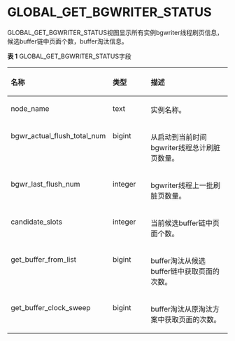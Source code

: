 # GLOBAL\_GET\_BGWRITER\_STATUS

GLOBAL\_GET\_BGWRITER\_STATUS视图显示所有实例bgwriter线程刷页信息，候选buffer链中页面个数，buffer淘汰信息。

**表 1**  GLOBAL\_GET\_BGWRITER\_STATUS字段

<a name="zh-cn_topic_0059778133_tc25f02433de2419f8da4d0a8c2c8e562"></a>
<table><thead align="left"><tr id="zh-cn_topic_0059778133_rea54060e599a49eb9c70be97cf91d9a0"><th class="cellrowborder" valign="top" width="22.55%" id="mcps1.2.4.1.1"><p id="zh-cn_topic_0059778133_a32c1f84b5026462b86d11c4d809914f3"><a name="zh-cn_topic_0059778133_a32c1f84b5026462b86d11c4d809914f3"></a><a name="zh-cn_topic_0059778133_a32c1f84b5026462b86d11c4d809914f3"></a>名称</p>
</th>
<th class="cellrowborder" valign="top" width="20.69%" id="mcps1.2.4.1.2"><p id="zh-cn_topic_0059778133_adc94583cb9b24e22bc66ecd21efdbf23"><a name="zh-cn_topic_0059778133_adc94583cb9b24e22bc66ecd21efdbf23"></a><a name="zh-cn_topic_0059778133_adc94583cb9b24e22bc66ecd21efdbf23"></a>类型</p>
</th>
<th class="cellrowborder" valign="top" width="56.76%" id="mcps1.2.4.1.3"><p id="zh-cn_topic_0059778133_a338cfb9341434b298385f2ba72e9620a"><a name="zh-cn_topic_0059778133_a338cfb9341434b298385f2ba72e9620a"></a><a name="zh-cn_topic_0059778133_a338cfb9341434b298385f2ba72e9620a"></a>描述</p>
</th>
</tr>
</thead>
<tbody><tr id="row757161654315"><td class="cellrowborder" valign="top" width="22.55%" headers="mcps1.2.4.1.1 "><p id="p15571161614431"><a name="p15571161614431"></a><a name="p15571161614431"></a>node_name</p>
</td>
<td class="cellrowborder" valign="top" width="20.69%" headers="mcps1.2.4.1.2 "><p id="p1457191694314"><a name="p1457191694314"></a><a name="p1457191694314"></a>text</p>
</td>
<td class="cellrowborder" valign="top" width="56.76%" headers="mcps1.2.4.1.3 "><p id="p14572111616430"><a name="p14572111616430"></a><a name="p14572111616430"></a>实例名称。</p>
</td>
</tr>
<tr id="row4331121184412"><td class="cellrowborder" valign="top" width="22.55%" headers="mcps1.2.4.1.1 "><p id="p42652367477"><a name="p42652367477"></a><a name="p42652367477"></a>bgwr_actual_flush_total_num</p>
</td>
<td class="cellrowborder" valign="top" width="20.69%" headers="mcps1.2.4.1.2 "><p id="p183326113441"><a name="p183326113441"></a><a name="p183326113441"></a>bigint</p>
</td>
<td class="cellrowborder" valign="top" width="56.76%" headers="mcps1.2.4.1.3 "><p id="p196485711489"><a name="p196485711489"></a><a name="p196485711489"></a>从启动到当前时间bgwriter线程总计刷脏页数量。</p>
</td>
</tr>
<tr id="zh-cn_topic_0059778133_r70b979ea9a8c44088f169a2ed862a5e8"><td class="cellrowborder" valign="top" width="22.55%" headers="mcps1.2.4.1.1 "><p id="p286612409472"><a name="p286612409472"></a><a name="p286612409472"></a>bgwr_last_flush_num</p>
</td>
<td class="cellrowborder" valign="top" width="20.69%" headers="mcps1.2.4.1.2 "><p id="p141611830114819"><a name="p141611830114819"></a><a name="p141611830114819"></a>integer</p>
</td>
<td class="cellrowborder" valign="top" width="56.76%" headers="mcps1.2.4.1.3 "><p id="zh-cn_topic_0059778133_a382f47d73e7848e19eb1855c75c577e6"><a name="zh-cn_topic_0059778133_a382f47d73e7848e19eb1855c75c577e6"></a><a name="zh-cn_topic_0059778133_a382f47d73e7848e19eb1855c75c577e6"></a>bgwriter线程上一批刷脏页数量。</p>
</td>
</tr>
<tr id="zh-cn_topic_0059778133_r04a260d93f86474d8a270ecddee95749"><td class="cellrowborder" valign="top" width="22.55%" headers="mcps1.2.4.1.1 "><p id="p9514114434720"><a name="p9514114434720"></a><a name="p9514114434720"></a>candidate_slots</p>
</td>
<td class="cellrowborder" valign="top" width="20.69%" headers="mcps1.2.4.1.2 "><p id="zh-cn_topic_0059778133_af6663e23d11a47f5be18a42f98533bb8"><a name="zh-cn_topic_0059778133_af6663e23d11a47f5be18a42f98533bb8"></a><a name="zh-cn_topic_0059778133_af6663e23d11a47f5be18a42f98533bb8"></a>integer</p>
</td>
<td class="cellrowborder" valign="top" width="56.76%" headers="mcps1.2.4.1.3 "><p id="zh-cn_topic_0059778133_a0faf0893b3f8464aba64d3360be7ea39"><a name="zh-cn_topic_0059778133_a0faf0893b3f8464aba64d3360be7ea39"></a><a name="zh-cn_topic_0059778133_a0faf0893b3f8464aba64d3360be7ea39"></a>当前候选buffer链中页面个数。</p>
</td>
</tr>
<tr id="zh-cn_topic_0059778133_r34e57b3cec1d444992a50a171f8473cc"><td class="cellrowborder" valign="top" width="22.55%" headers="mcps1.2.4.1.1 "><p id="p208491052104717"><a name="p208491052104717"></a><a name="p208491052104717"></a>get_buffer_from_list</p>
</td>
<td class="cellrowborder" valign="top" width="20.69%" headers="mcps1.2.4.1.2 "><p id="zh-cn_topic_0059778133_aa36bd62dac9d4647b36218100312733d"><a name="zh-cn_topic_0059778133_aa36bd62dac9d4647b36218100312733d"></a><a name="zh-cn_topic_0059778133_aa36bd62dac9d4647b36218100312733d"></a>bigint</p>
</td>
<td class="cellrowborder" valign="top" width="56.76%" headers="mcps1.2.4.1.3 "><p id="zh-cn_topic_0059778133_a8392d26664af4197b11ac091cba47b60"><a name="zh-cn_topic_0059778133_a8392d26664af4197b11ac091cba47b60"></a><a name="zh-cn_topic_0059778133_a8392d26664af4197b11ac091cba47b60"></a>buffer淘汰从候选buffer链中获取页面的次数。</p>
</td>
</tr>
<tr id="zh-cn_topic_0059778133_re2b1e3c100874445ae8b9f6672fd44b8"><td class="cellrowborder" valign="top" width="22.55%" headers="mcps1.2.4.1.1 "><p id="zh-cn_topic_0059778133_aa94b6d5d13c04feb8de4b1e39807c33c"><a name="zh-cn_topic_0059778133_aa94b6d5d13c04feb8de4b1e39807c33c"></a><a name="zh-cn_topic_0059778133_aa94b6d5d13c04feb8de4b1e39807c33c"></a>get_buffer_clock_sweep</p>
</td>
<td class="cellrowborder" valign="top" width="20.69%" headers="mcps1.2.4.1.2 "><p id="p13777192233610"><a name="p13777192233610"></a><a name="p13777192233610"></a>bigint</p>
</td>
<td class="cellrowborder" valign="top" width="56.76%" headers="mcps1.2.4.1.3 "><p id="zh-cn_topic_0059778133_a027cb0c2fb494d2f96e6a0450a09023e"><a name="zh-cn_topic_0059778133_a027cb0c2fb494d2f96e6a0450a09023e"></a><a name="zh-cn_topic_0059778133_a027cb0c2fb494d2f96e6a0450a09023e"></a>buffer淘汰从原淘汰方案中获取页面的次数。</p>
</td>
</tr>
</tbody>
</table>

